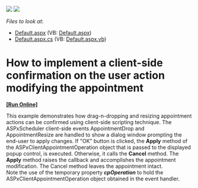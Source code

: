 <!-- default badges list -->
[![](https://img.shields.io/badge/Open_in_DevExpress_Support_Center-FF7200?style=flat-square&logo=DevExpress&logoColor=white)](https://supportcenter.devexpress.com/ticket/details/E1534)
[![](https://img.shields.io/badge/📖_How_to_use_DevExpress_Examples-e9f6fc?style=flat-square)](https://docs.devexpress.com/GeneralInformation/403183)
<!-- default badges end -->
<!-- default file list -->
*Files to look at*:

* [Default.aspx](./CS/WebSite/Default.aspx) (VB: [Default.aspx](./VB/WebSite/Default.aspx))
* [Default.aspx.cs](./CS/WebSite/Default.aspx.cs) (VB: [Default.aspx.vb](./VB/WebSite/Default.aspx.vb))
<!-- default file list end -->
# How to implement a client-side confirmation on the user action modifying the appointment
<!-- run online -->
**[[Run Online]](https://codecentral.devexpress.com/e1534/)**
<!-- run online end -->


<p>This example demonstrates how drag-n-dropping and resizing appointment actions can be confirmed using client-side scripting technique. The ASPxScheduler client-side events AppointmentDrop and AppointmentResize are handled to show a dialog window  prompting the end-user to apply changes. If "OK" button is clicked, the <strong>Apply</strong> method of the ASPxClientAppointmentOperation object that is passed to the displayed popup control, is executed. Otherwise, it calls the <strong>Cancel</strong> method. The <strong>Apply</strong> method raises the callback and accomplishes the appointment modification. The Cancel method leaves the appointment intact.<br />
Note the use of the temporary property <i><strong>cpOperation</strong></i> to hold the ASPxClientAppointmentOperation object obtained in the event handler.</p>

<br/>


